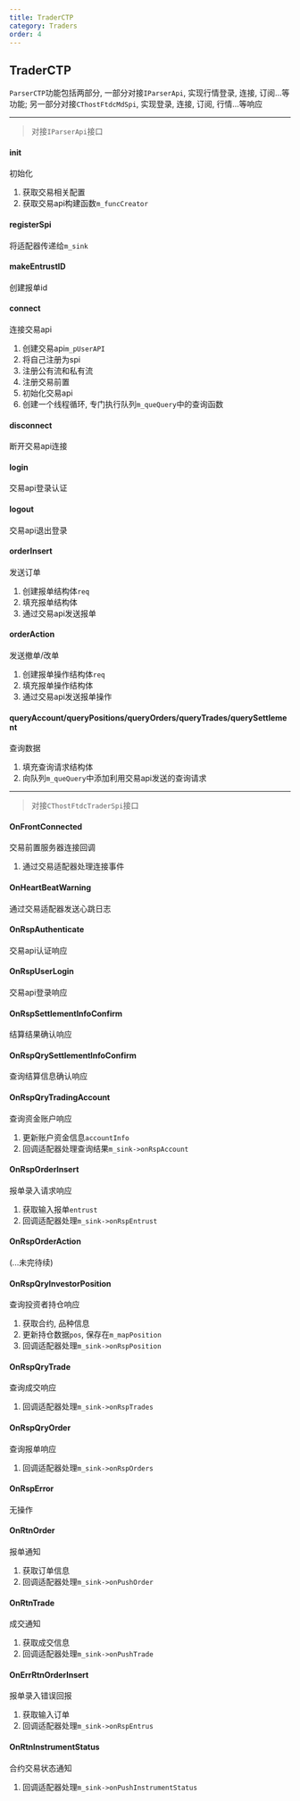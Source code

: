 ```yaml
---
title: TraderCTP
category: Traders
order: 4
---
```


## TraderCTP
`ParserCTP`功能包括两部分, 一部分对接`IParserApi`, 实现行情登录, 连接, 订阅...等功能; 另一部分对接`CThostFtdcMdSpi`, 实现登录, 连接, 订阅, 行情...等响应

---

> 对接`IParserApi`接口

#### init
初始化
1. 获取交易相关配置
2. 获取交易api构建函数`m_funcCreator`

#### registerSpi
将适配器传递给`m_sink`

#### makeEntrustID
创建报单id

#### connect
连接交易api
1. 创建交易api`m_pUserAPI`
2. 将自己注册为spi
3. 注册公有流和私有流
4. 注册交易前置
5. 初始化交易api
6. 创建一个线程循环, 专门执行队列`m_queQuery`中的查询函数

#### disconnect
断开交易api连接

#### login
交易api登录认证

#### logout
交易api退出登录

#### orderInsert
发送订单
1. 创建报单结构体`req`
2. 填充报单结构体
3. 通过交易api发送报单

#### orderAction
发送撤单/改单
1. 创建报单操作结构体`req`
2. 填充报单操作结构体
3. 通过交易api发送报单操作

#### queryAccount/queryPositions/queryOrders/queryTrades/querySettlement
查询数据
1. 填充查询请求结构体
2. 向队列`m_queQuery`中添加利用交易api发送的查询请求

---

> 对接`CThostFtdcTraderSpi`接口

#### OnFrontConnected
交易前置服务器连接回调
1. 通过交易适配器处理连接事件

#### OnHeartBeatWarning
通过交易适配器发送心跳日志

#### OnRspAuthenticate
交易api认证响应

#### OnRspUserLogin
交易api登录响应

#### OnRspSettlementInfoConfirm
结算结果确认响应

#### OnRspQrySettlementInfoConfirm
查询结算信息确认响应

#### OnRspQryTradingAccount
查询资金账户响应
1. 更新账户资金信息`accountInfo`
2. 回调适配器处理查询结果`m_sink->onRspAccount`

#### OnRspOrderInsert
报单录入请求响应
1. 获取输入报单`entrust`
2. 回调适配器处理`m_sink->onRspEntrust`

#### OnRspOrderAction
(...未完待续)

#### OnRspQryInvestorPosition
查询投资者持仓响应
1. 获取合约, 品种信息
2. 更新持仓数据`pos`, 保存在`m_mapPosition`
3. 回调适配器处理`m_sink->onRspPosition`

#### OnRspQryTrade
查询成交响应
1. 回调适配器处理`m_sink->onRspTrades`

#### OnRspQryOrder
查询报单响应
1. 回调适配器处理`m_sink->onRspOrders`

#### OnRspError
无操作

#### OnRtnOrder
报单通知
1. 获取订单信息
2. 回调适配器处理`m_sink->onPushOrder`

#### OnRtnTrade
成交通知
1. 获取成交信息
2. 回调适配器处理`m_sink->onPushTrade`

#### OnErrRtnOrderInsert
报单录入错误回报
1. 获取输入订单
2. 回调适配器处理`m_sink->onRspEntrus`

#### OnRtnInstrumentStatus
合约交易状态通知
1. 回调适配器处理`m_sink->onPushInstrumentStatus`
